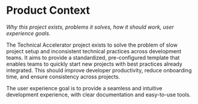 # Product Context

_Why this project exists, problems it solves, how it should work, user
experience goals._

The Technical Accelerator project exists to solve the problem of slow project
setup and inconsistent technical practices across development teams. It aims to
provide a standardized, pre-configured template that enables teams to quickly
start new projects with best practices already integrated. This should improve
developer productivity, reduce onboarding time, and ensure consistency across
projects.

The user experience goal is to provide a seamless and intuitive development
experience, with clear documentation and easy-to-use tools.
